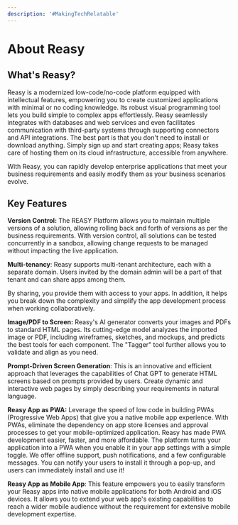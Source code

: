 ```yaml
---
description: '#MakingTechRelatable'
---
```


# About Reasy

## What's Reasy?

Reasy is a modernized low-code/no-code platform equipped with intellectual features, empowering you to create customized applications with minimal or no coding knowledge. Its robust visual programming tool lets you build simple to complex apps effortlessly. Reasy seamlessly integrates with databases and web services and even facilitates communication with third-party systems through supporting connectors and API integrations. The best part is that you don't need to install or download anything. Simply sign up and start creating apps; Reasy takes care of hosting them on its cloud infrastructure, accessible from anywhere.

With Reasy, you can rapidly develop enterprise applications that meet your business requirements and easily modify them as your business scenarios evolve.

## Key Features

**Version Control:** The REASY Platform allows you to maintain multiple versions of a solution, allowing rolling back and forth of versions as per the business requirements. With version control, all solutions can be tested concurrently in a sandbox, allowing change requests to be managed without impacting the live application.

**Multi-tenancy**: Reasy supports multi-tenant architecture, each with a separate domain. Users invited by the domain admin will be a part of that tenant and can share apps among them.

By sharing, you provide them with access to your apps. In addition, it helps you break down the complexity and simplify the app development process when working collaboratively.

**Image/PDF to Screen:** Reasy's AI generator converts your images and PDFs to standard HTML pages. Its cutting-edge model analyzes the imported image or PDF, including wireframes, sketches, and mockups, and predicts the best tools for each component. The "Tagger" tool further allows you to validate and align as you need.

**Prompt-Driven Screen Generation**: This is an innovative and efficient approach that leverages the capabilities of Chat GPT to generate HTML screens based on prompts provided by users. Create dynamic and interactive web pages by simply describing your requirements in natural language.

**Reasy App as PWA:** Leverage the speed of low code in building PWAs (Progressive Web Apps) that give you a native mobile app experience. With PWAs, eliminate the dependency on app store licenses and approval processes to get your mobile-optimized application. Reasy has made PWA development easier, faster, and more affordable. The platform turns your application into a PWA when you enable it in your app settings with a simple toggle. We offer offline support, push notifications, and a few configurable messages. You can notify your users to install it through a pop-up, and users can immediately install and use it!

**Reasy App as Mobile App**: This feature empowers you to easily transform your Reasy apps into native mobile applications for both Android and iOS devices. It allows you to extend your web app's existing capabilities to reach a wider mobile audience without the requirement for extensive mobile development expertise.
